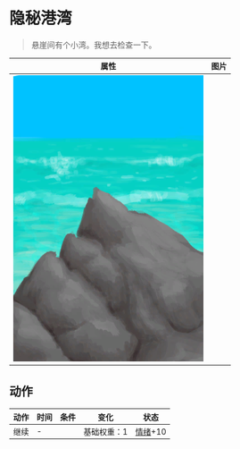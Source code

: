 # 隐秘港湾  
> 悬崖间有个小湾。我想去检查一下。  
  
  属性  |   图片   
 ----  |  ----:   
   |  ![](Sprite/PointyRock.png)   
  
## 动作  
动作  |  时间  |  条件  |  变化  |  状态  
----  |  ----  |  ----  |  ----  |  ----  
继续<br>  |  -  |    |  基础权重：1<br>  |  [情绪](Morale.md)+10  
